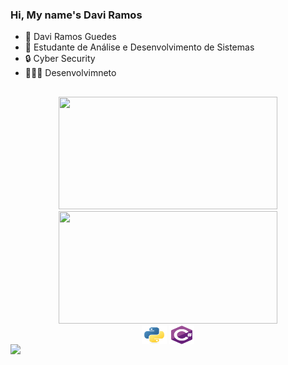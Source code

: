 ### Hi, My name's Davi Ramos
- 🪪 Davi Ramos Guedes
- 📖 Estudante de Análise e Desenvolvimento de Sistemas
- 🔒 Cyber Security
- 🧑🏽‍💻 Desenvolvimneto

##

<div style="display: inline_block">

<div align="center">
  <img height="180em" width= "350cm" src="https://github-readme-stats.vercel.app/api?username=DaviRamosGuedes&show_icons=true&theme=dracula&include_all_commits=true&count_private=true"/>
  <img height="180em" width= "350cm" src="https://github-readme-stats.vercel.app/api/top-langs/?username=DaviRamosGuedes&layout=compact&langs_count=7&theme=dracula"/>
</div > 
<div align="center">
  <img align="center" alt="Davi-Python" height="30" width="40" src="https://raw.githubusercontent.com/devicons/devicon/master/icons/python/python-original.svg">
  <img align="center" alt="Davi-Csharp" height="30" width="40" src="https://raw.githubusercontent.com/devicons/devicon/master/icons/csharp/csharp-original.svg">
</div>
<div> 
  <a href="https://www.linkedin.com/in/davirguedes/" target="_blank"><img src="https://img.shields.io/badge/-LinkedIn-%230077B5?style=for-the-badge&logo=linkedin&logoColor=white" target="_blank"></a> 
</div>
</div>

##
